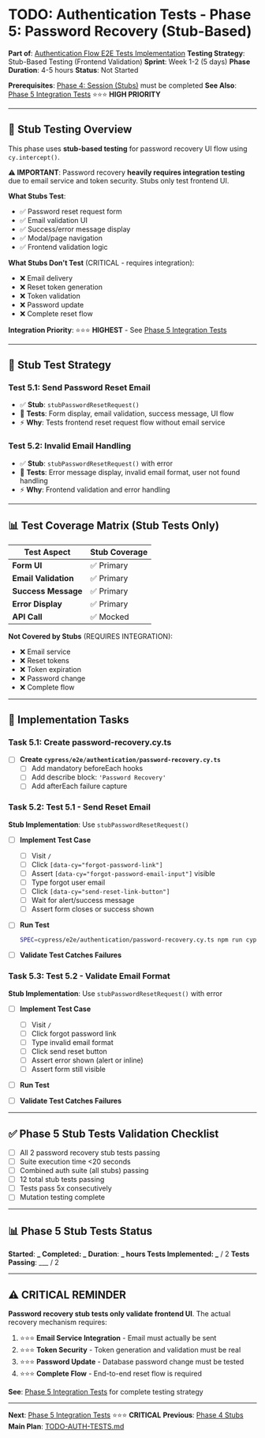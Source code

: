 # TODO: Authentication Tests - Phase 5: Password Recovery (Stub-Based)

**Part of**: [Authentication Flow E2E Tests Implementation](./TODO-AUTH-TESTS.md)
**Testing Strategy**: Stub-Based Testing (Frontend Validation)
**Sprint**: Week 1-2 (5 days)
**Phase Duration**: 4-5 hours
**Status**: Not Started

**Prerequisites**: [Phase 4: Session (Stubs)](./TODO-AUTH-TESTS-PHASE-4-SESSION-STUBS.md) must be completed
**See Also**: [Phase 5 Integration Tests](./integration-tests/TODO-AUTH-TESTS-PHASE-5-RECOVERY-INTEGRATION.md) ⭐⭐⭐ **HIGH PRIORITY**

---

## 🎯 Stub Testing Overview

This phase uses **stub-based testing** for password recovery UI flow using `cy.intercept()`.

**⚠️ IMPORTANT**: Password recovery **heavily requires integration testing** due to email service and token security. Stubs only test frontend UI.

**What Stubs Test**:

- ✅ Password reset request form
- ✅ Email validation UI
- ✅ Success/error message display
- ✅ Modal/page navigation
- ✅ Frontend validation logic

**What Stubs Don't Test** (CRITICAL - requires integration):

- ❌ Email delivery
- ❌ Reset token generation
- ❌ Token validation
- ❌ Password update
- ❌ Complete reset flow

**Integration Priority**: ⭐⭐⭐ **HIGHEST** - See [Phase 5 Integration Tests](./integration-tests/TODO-AUTH-TESTS-PHASE-5-RECOVERY-INTEGRATION.md)

---

## 🧪 Stub Test Strategy

### Test 5.1: Send Password Reset Email

- ✅ **Stub**: `stubPasswordResetRequest()`
- 🎯 **Tests**: Form display, email validation, success message, UI flow
- ⚡ **Why**: Tests frontend reset request flow without email service

### Test 5.2: Invalid Email Handling

- ✅ **Stub**: `stubPasswordResetRequest()` with error
- 🎯 **Tests**: Error message display, invalid email format, user not found handling
- ⚡ **Why**: Frontend validation and error handling

---

## 📊 Test Coverage Matrix (Stub Tests Only)

| Test Aspect          | Stub Coverage |
| -------------------- | ------------- |
| **Form UI**          | ✅ Primary    |
| **Email Validation** | ✅ Primary    |
| **Success Message**  | ✅ Primary    |
| **Error Display**    | ✅ Primary    |
| **API Call**         | ✅ Mocked     |

**Not Covered by Stubs** (REQUIRES INTEGRATION):

- ❌ Email service
- ❌ Reset tokens
- ❌ Token expiration
- ❌ Password change
- ❌ Complete flow

---

## 📅 Implementation Tasks

### Task 5.1: Create password-recovery.cy.ts

- [ ] **Create `cypress/e2e/authentication/password-recovery.cy.ts`**
  - [ ] Add mandatory beforeEach hooks
  - [ ] Add describe block: `'Password Recovery'`
  - [ ] Add afterEach failure capture

### Task 5.2: Test 5.1 - Send Reset Email

**Stub Implementation**: Use `stubPasswordResetRequest()`

- [ ] **Implement Test Case**

  - [ ] Visit `/`
  - [ ] Click `[data-cy="forgot-password-link"]`
  - [ ] Assert `[data-cy="forgot-password-email-input"]` visible
  - [ ] Type forgot user email
  - [ ] Click `[data-cy="send-reset-link-button"]`
  - [ ] Wait for alert/success message
  - [ ] Assert form closes or success shown

- [ ] **Run Test**

  ```bash
  SPEC=cypress/e2e/authentication/password-recovery.cy.ts npm run cypress:run:spec
  ```

- [ ] **Validate Test Catches Failures**

### Task 5.3: Test 5.2 - Validate Email Format

**Stub Implementation**: Use `stubPasswordResetRequest()` with error

- [ ] **Implement Test Case**

  - [ ] Visit `/`
  - [ ] Click forgot password link
  - [ ] Type invalid email format
  - [ ] Click send reset button
  - [ ] Assert error shown (alert or inline)
  - [ ] Assert form still visible

- [ ] **Run Test**

- [ ] **Validate Test Catches Failures**

---

## ✅ Phase 5 Stub Tests Validation Checklist

- [ ] All 2 password recovery stub tests passing
- [ ] Suite execution time <20 seconds
- [ ] Combined auth suite (all stubs) passing
- [ ] 12 total stub tests passing
- [ ] Tests pass 5x consecutively
- [ ] Mutation testing complete

---

## 📊 Phase 5 Stub Tests Status

**Started**: **_
**Completed**: _**
**Duration**: **_ hours
**Tests Implemented**: _** / 2
**Tests Passing**: \_\_\_ / 2

---

## ⚠️ CRITICAL REMINDER

**Password recovery stub tests only validate frontend UI**. The actual recovery mechanism requires:

1. ⭐⭐⭐ **Email Service Integration** - Email must actually be sent
2. ⭐⭐⭐ **Token Security** - Token generation and validation must be real
3. ⭐⭐⭐ **Password Update** - Database password change must be tested
4. ⭐⭐⭐ **Complete Flow** - End-to-end reset flow is required

**See**: [Phase 5 Integration Tests](./integration-tests/TODO-AUTH-TESTS-PHASE-5-RECOVERY-INTEGRATION.md) for complete testing strategy

---

**Next**: [Phase 5 Integration Tests](./integration-tests/TODO-AUTH-TESTS-PHASE-5-RECOVERY-INTEGRATION.md) ⭐⭐⭐ **CRITICAL**
**Previous**: [Phase 4 Stubs](./TODO-AUTH-TESTS-PHASE-4-SESSION-STUBS.md)
**Main Plan**: [TODO-AUTH-TESTS.md](./TODO-AUTH-TESTS.md)

